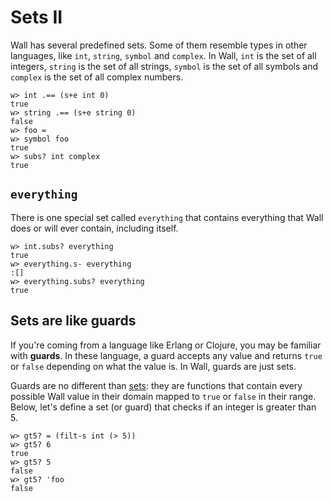 # Sets II

Wall has several predefined sets.  Some of them resemble types in other languages, like `int`, `string`, `symbol` and `complex`. In Wall, `int` is the set of all integers, `string` is the set of all strings, `symbol` is the set of all symbols and `complex` is the set of all complex numbers.

```
w> int .== (s+e int 0)
true
w> string .== (s+e string 0)
false
w> foo =
w> symbol foo
true
w> subs? int complex
true
```

## `everything`

There is one special set called `everything` that contains everything that Wall does or will ever contain, including itself.

```
w> int.subs? everything
true
w> everything.s- everything
:[]
w> everything.subs? everything
true
```

## Sets are like guards

If you're coming from a language like Erlang or Clojure, you may be familiar with **guards**.  In these language, a guard accepts any value and returns `true` or `false` depending on what the value is.  In Wall, guards are just sets.

Guards are no different than [sets](./sets-1): they are functions that contain every possible Wall value in their domain mapped to `true` or `false` in their range. Below, let's define a set (or guard) that checks if an integer is greater than 5.

```
w> gt5? = (filt-s int (> 5))
w> gt5? 6
true
w> gt5? 5
false
w> gt5? 'foo
false
```